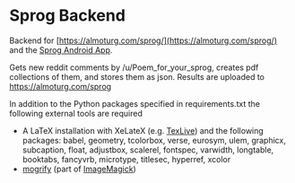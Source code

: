 # Sprog Backend

Backend for [https://almoturg.com/sprog/](https://almoturg.com/sprog/) and the [Sprog Android App](https://github.com/PaulKlinger/Sprog-App).

Gets new reddit comments by /u/Poem_for_your_sprog, creates pdf collections of them, and stores them as json. Results are uploaded to https://almoturg.com/sprog

In addition to the Python packages specified in requirements.txt the following external tools are required
* A LaTeX installation with XeLateX (e.g. [TexLive](https://www.tug.org/texlive/)) and the following packages: babel, geometry, tcolorbox, verse, eurosym, ulem, graphicx, subcaption, float, adjustbox, scalerel, fontspec, varwidth, longtable, booktabs, fancyvrb, microtype, titlesec, hyperref, xcolor
* [mogrify](http://www.imagemagick.org/script/mogrify.php) (part of [ImageMagick](http://www.imagemagick.org/))